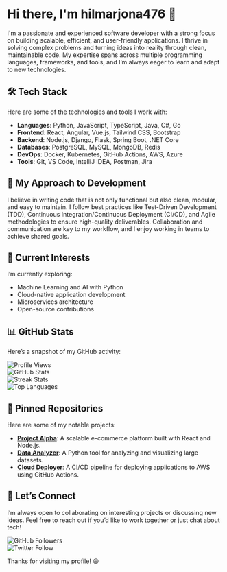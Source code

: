 # Hi there, I'm hilmarjona476 👋  

I'm a passionate and experienced software developer with a strong focus on building scalable, efficient, and user-friendly applications. I thrive in solving complex problems and turning ideas into reality through clean, maintainable code. My expertise spans across multiple programming languages, frameworks, and tools, and I’m always eager to learn and adapt to new technologies.  

## 🛠️ Tech Stack  
Here are some of the technologies and tools I work with:  
- **Languages**: Python, JavaScript, TypeScript, Java, C#, Go  
- **Frontend**: React, Angular, Vue.js, Tailwind CSS, Bootstrap  
- **Backend**: Node.js, Django, Flask, Spring Boot, .NET Core  
- **Databases**: PostgreSQL, MySQL, MongoDB, Redis  
- **DevOps**: Docker, Kubernetes, GitHub Actions, AWS, Azure  
- **Tools**: Git, VS Code, IntelliJ IDEA, Postman, Jira  

## 🚀 My Approach to Development  
I believe in writing code that is not only functional but also clean, modular, and easy to maintain. I follow best practices like Test-Driven Development (TDD), Continuous Integration/Continuous Deployment (CI/CD), and Agile methodologies to ensure high-quality deliverables. Collaboration and communication are key to my workflow, and I enjoy working in teams to achieve shared goals.  

## 🌱 Current Interests  
I’m currently exploring:  
- Machine Learning and AI with Python  
- Cloud-native application development  
- Microservices architecture  
- Open-source contributions  

## 📊 GitHub Stats  
Here’s a snapshot of my GitHub activity:  

![Profile Views](https://komarev.com/ghpvc/?username=hilmarjona476&color=blue)  
![GitHub Stats](https://github-readme-stats.vercel.app/api?username=hilmarjona476&show_icons=true&theme=radical)  
![Streak Stats](https://github-readme-streak-stats.herokuapp.com/?user=hilmarjona476&theme=radical)  
![Top Languages](https://github-readme-stats.vercel.app/api/top-langs/?username=hilmarjona476&layout=compact&theme=radical)  

## 📌 Pinned Repositories  
Here are some of my notable projects:  
- **[Project Alpha](https://github.com/hilmarjona476/project-alpha)**: A scalable e-commerce platform built with React and Node.js.  
- **[Data Analyzer](https://github.com/hilmarjona476/data-analyzer)**: A Python tool for analyzing and visualizing large datasets.  
- **[Cloud Deployer](https://github.com/hilmarjona476/cloud-deployer)**: A CI/CD pipeline for deploying applications to AWS using GitHub Actions.  

## 🤝 Let’s Connect  
I’m always open to collaborating on interesting projects or discussing new ideas. Feel free to reach out if you’d like to work together or just chat about tech!  

![GitHub Followers](https://img.shields.io/github/followers/hilmarjona476?label=Follow&style=social)  
![Twitter Follow](https://img.shields.io/twitter/follow/hilmarjona476?style=social)  

Thanks for visiting my profile! 😄
